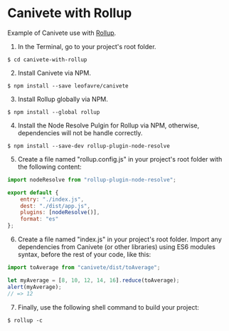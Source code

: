 # Canivete with Rollup

Example of Canivete use with [Rollup](https://rollupjs.org/).

1. In the Terminal, go to your project's root folder.

```shell
$ cd canivete-with-rollup
```

2. Install Canivete via NPM.

```shell
$ npm install --save leofavre/canivete
```

3. Install Rollup globally via NPM.

```shell
$ npm install --global rollup
```

4. Install the Node Resolve Pulgin for Rollup via NPM, otherwise, dependencies will not be handle correctly.

```shell
$ npm install --save-dev rollup-plugin-node-resolve
```

5. Create a file named "rollup.config.js" in your project's root folder with the following content:

```js
import nodeResolve from "rollup-plugin-node-resolve";

export default {
	entry: "./index.js",
	dest: "./dist/app.js",
	plugins: [nodeResolve()],
	format: "es"
};
```

6. Create a file named "index.js" in your project's root folder. Import any dependencies from Canivete (or other libraries) using ES6 modules syntax, before the rest of your code, like this:

```js
import toAverage from "canivete/dist/toAverage";

let myAverage = [8, 10, 12, 14, 16].reduce(toAverage);
alert(myAverage);
// => 12
```

7. Finally, use the following shell command to build your project:

```shell
$ rollup -c
```
